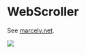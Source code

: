 # WebScroller
See [marcelv.net](https://marcelv.net/Artikel/7).

<img src="https://marcelv.net/db/Scroler1.jpg" />
